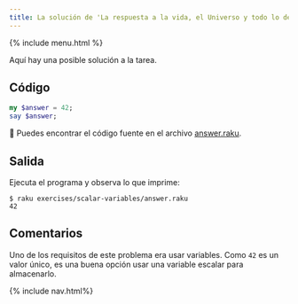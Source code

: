 ```yaml
---
title: La solución de 'La respuesta a la vida, el Universo y todo lo demás'
---
```


{% include menu.html %}

Aquí hay una posible solución a la tarea.

## Código

```raku
my $answer = 42;
say $answer;
```

🦋 Puedes encontrar el código fuente en el archivo [answer.raku](https://github.com/ash/raku-course/blob/master/exercises/scalar-variables/answer.raku).

## Salida

Ejecuta el programa y observa lo que imprime:

```console
$ raku exercises/scalar-variables/answer.raku 
42
```

## Comentarios

Uno de los requisitos de este problema era usar variables. Como `42` es un valor único, es una buena opción usar una variable escalar para almacenarlo.

{% include nav.html%}